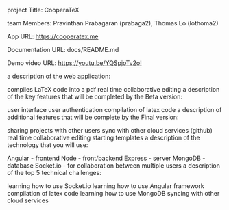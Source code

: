 project Title: CooperaTeX

team Members: Pravinthan Prabagaran (prabaga2), Thomas Lo (lothoma2)

App URL: https://cooperatex.me

Documentation URL: docs/README.md

Demo video URL: https://youtu.be/YQSpjoTv2oI

a description of the web application:

compiles LaTeX code into a pdf
real time collaborative editing
a description of the key features that will be completed by the Beta version:

user interface
user authentication
compilation of latex code
a description of additional features that will be complete by the Final version:

sharing projects with other users
sync with other cloud services (github)
real time collaborative editing
starting templates
a description of the technology that you will use:

Angular - frontend
Node - front/backend
Express - server
MongoDB - database
Socket.io - for collaboration between multiple users
a description of the top 5 technical challenges:

learning how to use Socket.io
learning how to use Angular framework
compilation of latex code
learning how to use MongoDB
syncing with other cloud services
